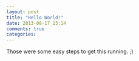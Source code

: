 ```yaml
---
layout: post
title: "Hello World!"
date: 2013-08-17 23:14
comments: true
categories: 
---
```

Those were some easy steps to get this running. ;)
